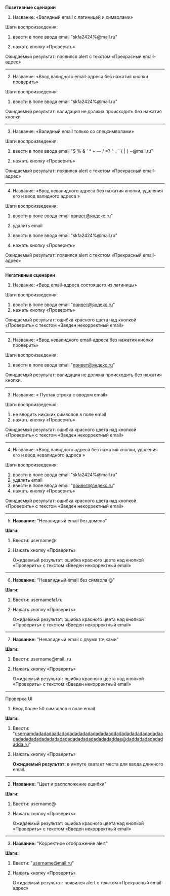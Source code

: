 
**Позитивные сценарии**

1) Название: «Валидный email с латиницей и символами»

Шаги воспроизведения:

1. ввести в поле ввода email "skfa2424%@mail.ru"
    
2. нажать кнопку «Проверить»
    

Ожидаемый результат: появился alert с текстом «Прекрасный email-адрес»
___
 2) Название: «Ввод валидного email-адреса без нажатия кнопки проверить»

Шаги воспроизведения:

1. ввести в поле ввода email "skfa2424%@mail.ru"

Ожидаемый результат: валидация не должна происходить без нажатия кнопки
___
3) Название: «Валидный email только со спецсимволами»

Шаги воспроизведения:

1. ввести в поле ввода email "$ % & ‘ * + — / =? ^ _ ` { | } ~@mail.ru"
    
2. нажать кнопку «Проверить»
    

Ожидаемый результат: появился alert с текстом «Прекрасный email-адрес»
___
4) Название: «Ввод невалидного адреса без нажатия кнопки, удаления его и ввод валидного адреса »

Шаги воспроизведения:

1. ввести в поле ввода email привет@яндекс.ru"

2. удалить email
3. ввести в поле ввода email "skfa2424%@mail.ru"
4. нажать кнопку «Проверить»
    

Ожидаемый результат: появился alert с текстом «Прекрасный email-адрес» 
___

**Негативные сценарии**

1) Название: «Ввод  email-адреса состоящего из латиницы»

Шаги воспроизведения:

1. ввести в поле ввода email "привет@яндекс.ru"
2. нажать кнопку «Проверить»
    

Ожидаемый результат: ошибка красного цвета над кнопкой «Проверить» с текстом «Введен некорректный email»
___
 2) Название: «Ввод невалидного email-адреса без нажатия кнопки проверить»

Шаги воспроизведения:

1. ввести в поле ввода email "привет@яндекс.ru"

Ожидаемый результат: валидация не должна происходить без нажатия кнопки.
___
 3) Название: « Пустая строка с вводом email»

Шаги воспроизведения:

1. не вводить никаких символов в поле email
2. нажать кнопку «Проверить»

Ожидаемый результат: ошибка красного цвета над кнопкой «Проверить» с текстом «Введен некорректный email»
___
4) Название: «Ввод валидного адреса без нажатия кнопки, удаления его и ввод невалидного адреса »

Шаги воспроизведения:

1. ввести в поле ввода email  "skfa2424%@mail.ru"
2. удалить email
3. ввести в поле ввода email "привет@яндекс.ru"
4. нажать кнопку «Проверить»
    

Ожидаемый результат: ошибка красного цвета над кнопкой «Проверить» с текстом «Введен некорректный email»
___
5) **Название:** "Невалидный email без домена"

**Шаги:**

1. Ввести: username@
    
2. Нажать кнопку «Проверить»
    
    Ожидаемый результат: ошибка красного цвета над кнопкой «Проверить» с текстом «Введен некорректный email»
___
6) **Название:** "Невалидный email без символа @"

**Шаги:**

1. Ввести: usernamefaf.ru
    
2. Нажать кнопку «Проверить»
    
    Ожидаемый результат: ошибка красного цвета над кнопкой «Проверить» с текстом «Введен некорректный email»
___
7) **Название:** "Невалидный email с двумя точками"

**Шаги:**

1. Ввести: username@mail..ru
    
2. Нажать кнопку «Проверить»
    
    Ожидаемый результат: ошибка красного цвета над кнопкой «Проверить» с текстом «Введен некорректный email»
___
Проверка UI

1) Ввод более 50 символов в поле email

**Шаги:**

1. Ввести: "usernamdadadadaadadadadadadadadadadaaddadadadadadadadadaadadadadadadadadadadadadadadadadadadadaddae@daddadadadadadadda.ru"
    
2. Нажать кнопку «Проверить»
    
    **Ожидаемый результат:** в импуте хватает места для ввода длинного email.
___

2) **Название:** "Цвет и расположение ошибки"

**Шаги:**

1. Ввести: username@
    
2. Нажать кнопку «Проверить»
    
    Ожидаемый результат: ошибка красного цвета над кнопкой «Проверить» с текстом «Введен некорректный email»
___
3) **Название:** "Корректное отображение alert"

**Шаги:**

1. Ввести: "username@mail.ru"
    
2. Нажать кнопку «Проверить»
    
    Ожидаемый результат: появился alert с текстом «Прекрасный email-адрес»
